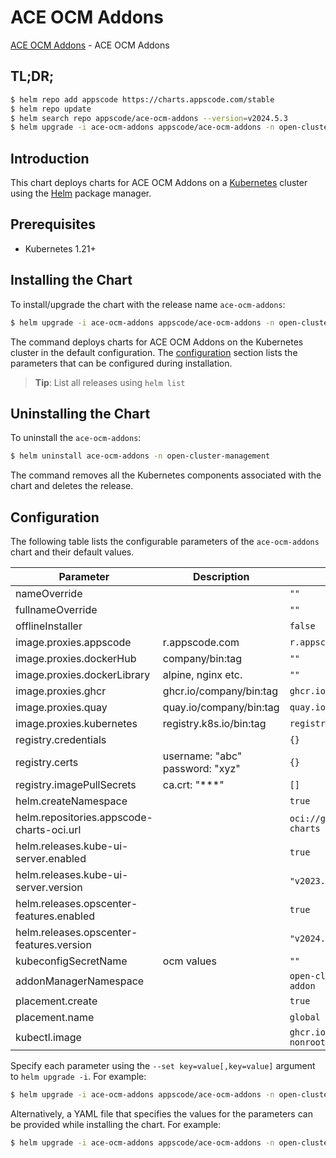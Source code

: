 # ACE OCM Addons

[ACE OCM Addons](https://github.com/bytebuilders/installer) - ACE OCM Addons

## TL;DR;

```bash
$ helm repo add appscode https://charts.appscode.com/stable
$ helm repo update
$ helm search repo appscode/ace-ocm-addons --version=v2024.5.3
$ helm upgrade -i ace-ocm-addons appscode/ace-ocm-addons -n open-cluster-management --create-namespace --version=v2024.5.3
```

## Introduction

This chart deploys charts for ACE OCM Addons on a [Kubernetes](http://kubernetes.io) cluster using the [Helm](https://helm.sh) package manager.

## Prerequisites

- Kubernetes 1.21+

## Installing the Chart

To install/upgrade the chart with the release name `ace-ocm-addons`:

```bash
$ helm upgrade -i ace-ocm-addons appscode/ace-ocm-addons -n open-cluster-management --create-namespace --version=v2024.5.3
```

The command deploys charts for ACE OCM Addons on the Kubernetes cluster in the default configuration. The [configuration](#configuration) section lists the parameters that can be configured during installation.

> **Tip**: List all releases using `helm list`

## Uninstalling the Chart

To uninstall the `ace-ocm-addons`:

```bash
$ helm uninstall ace-ocm-addons -n open-cluster-management
```

The command removes all the Kubernetes components associated with the chart and deletes the release.

## Configuration

The following table lists the configurable parameters of the `ace-ocm-addons` chart and their default values.

|                 Parameter                 |           Description           |                      Default                       |
|-------------------------------------------|---------------------------------|----------------------------------------------------|
| nameOverride                              |                                 | <code>""</code>                                    |
| fullnameOverride                          |                                 | <code>""</code>                                    |
| offlineInstaller                          |                                 | <code>false</code>                                 |
| image.proxies.appscode                    | r.appscode.com                  | <code>r.appscode.com</code>                        |
| image.proxies.dockerHub                   | company/bin:tag                 | <code>""</code>                                    |
| image.proxies.dockerLibrary               | alpine, nginx etc.              | <code>""</code>                                    |
| image.proxies.ghcr                        | ghcr.io/company/bin:tag         | <code>ghcr.io</code>                               |
| image.proxies.quay                        | quay.io/company/bin:tag         | <code>quay.io</code>                               |
| image.proxies.kubernetes                  | registry.k8s.io/bin:tag         | <code>registry.k8s.io</code>                       |
| registry.credentials                      |                                 | <code>{}</code>                                    |
| registry.certs                            | username: "abc" password: "xyz" | <code>{}</code>                                    |
| registry.imagePullSecrets                 | ca.crt: "***"                   | <code>[]</code>                                    |
| helm.createNamespace                      |                                 | <code>true</code>                                  |
| helm.repositories.appscode-charts-oci.url |                                 | <code>oci://ghcr.io/appscode-charts</code>         |
| helm.releases.kube-ui-server.enabled      |                                 | <code>true</code>                                  |
| helm.releases.kube-ui-server.version      |                                 | <code>"v2023.12.20"</code>                         |
| helm.releases.opscenter-features.enabled  |                                 | <code>true</code>                                  |
| helm.releases.opscenter-features.version  |                                 | <code>"v2024.5.3"</code>                           |
| kubeconfigSecretName                      | ocm values                      | <code>""</code>                                    |
| addonManagerNamespace                     |                                 | <code>open-cluster-management-addon</code>         |
| placement.create                          |                                 | <code>true</code>                                  |
| placement.name                            |                                 | <code>global</code>                                |
| kubectl.image                             |                                 | <code>ghcr.io/appscode/kubectl-nonroot:1.25</code> |


Specify each parameter using the `--set key=value[,key=value]` argument to `helm upgrade -i`. For example:

```bash
$ helm upgrade -i ace-ocm-addons appscode/ace-ocm-addons -n open-cluster-management --create-namespace --version=v2024.5.3 --set image.proxies.appscode=r.appscode.com
```

Alternatively, a YAML file that specifies the values for the parameters can be provided while
installing the chart. For example:

```bash
$ helm upgrade -i ace-ocm-addons appscode/ace-ocm-addons -n open-cluster-management --create-namespace --version=v2024.5.3 --values values.yaml
```
